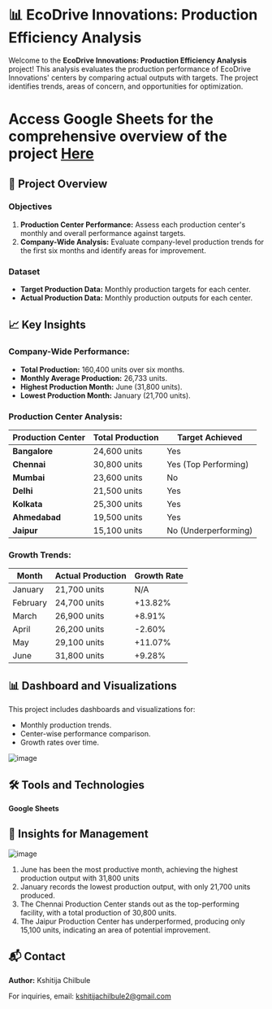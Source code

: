 # 📊 EcoDrive Innovations: Production Efficiency Analysis

Welcome to the **EcoDrive Innovations: Production Efficiency Analysis** project! This analysis evaluates the production performance of EcoDrive Innovations' centers by comparing actual outputs with targets. The project identifies trends, areas of concern, and opportunities for optimization.

# Access Google Sheets for the comprehensive overview of the project [Here](https://docs.google.com/spreadsheets/d/1_oNEUXCL014XnAtdXcZYxHZfKMfrUvAhPdCKmpfo_GY/edit?usp=sharing)

## 📝 Project Overview

### Objectives
1. **Production Center Performance:** Assess each production center's monthly and overall performance against targets.
2. **Company-Wide Analysis:** Evaluate company-level production trends for the first six months and identify areas for improvement.

### Dataset
- **Target Production Data:** Monthly production targets for each center.
- **Actual Production Data:** Monthly production outputs for each center.

## 📈 Key Insights

### Company-Wide Performance:
- **Total Production:** 160,400 units over six months.
- **Monthly Average Production:** 26,733 units.
- **Highest Production Month:** June (31,800 units).
- **Lowest Production Month:** January (21,700 units).

### Production Center Analysis:
| Production Center | Total Production | Target Achieved |  
|-------------------|------------------|-----------------|  
| **Bangalore**      | 24,600 units     | Yes             |  
| **Chennai**        | 30,800 units     | Yes (Top Performing) |  
| **Mumbai**         | 23,600 units     | No              |  
| **Delhi**          | 21,500 units     | Yes             |  
| **Kolkata**        | 25,300 units     | Yes             |  
| **Ahmedabad**      | 19,500 units     | Yes             |  
| **Jaipur**         | 15,100 units     | No (Underperforming) |  

### Growth Trends:
| Month   | Actual Production | Growth Rate |  
|---------|-------------------|-------------|  
| January | 21,700 units      | N/A         |  
| February| 24,700 units      | +13.82%     |  
| March   | 26,900 units      | +8.91%      |  
| April   | 26,200 units      | -2.60%      |  
| May     | 29,100 units      | +11.07%     |  
| June    | 31,800 units      | +9.28%      |  

## 📊 Dashboard and Visualizations
This project includes dashboards and visualizations for:

- Monthly production trends.
- Center-wise performance comparison.
- Growth rates over time.

![image](https://github.com/user-attachments/assets/96b2cd01-ae7f-456a-8f29-7364255e9f24)

## 🛠️ Tools and Technologies
**Google Sheets**

## 📜 Insights for Management
![image](https://github.com/user-attachments/assets/966f9652-1aa1-4a77-8671-4ed4bddc5299)

1. June has been the most productive month, achieving the highest production output with 31,800 units
2.  January records the lowest production output, with only 21,700 units produced.
3.  The Chennai Production Center stands out as the top-performing facility, with a total production of 30,800 units.
4.  The Jaipur Production Center has underperformed, producing only 15,100 units, indicating an area of potential improvement.

## 📬 Contact
**Author:** Kshitija Chilbule

For inquiries, email: kshitijachilbule2@gmail.com

